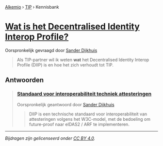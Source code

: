 [Alkemio](https://welcome.alkem.io/) › [TIP](https://alkem.io/tip/dashboard) › Kennisbank
# [Wat is het Decentralised Identity Interop Profile?](https://alkem.io/tip/collaboration/watishetdecentral-4831)
Oorspronkelijk gevraagd door [Sander Dijkhuis](https://alkem.io/user/sander-dijkhuis-3912)
>Als TIP-partner wil ik weten **wat** het Decentralised Identity Interop Profile (DIIP) is en hoe het zich verhoudt tot TIP.
## Antwoorden
>### [Standaard voor interoperabiliteit techniek attesteringen](https://alkem.io/tip/collaboration/watishetdecentral-4831/posts/standaardvoorinter-108)
>Oorspronkelijk geantwoord door [Sander Dijkhuis](https://alkem.io/tip/collaboration/watishetdecentral-4831/posts/standaardvoorinter-108)
>>DIIP is een technische standaard voor interoperabiliteit van attesteringen volgens het W3C-model, met de bedoeling om future-proof naar eIDAS2 / ARF te implementeren.
* * *
_Bijdragen zijn gelicenseerd onder [CC BY 4.0](https://creativecommons.org/licenses/by/4.0/deed.nl)._
